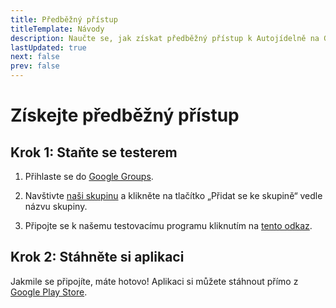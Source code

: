 ```yaml
---
title: Předběžný přístup
titleTemplate: Návody
description: Naučte se, jak získat předběžný přístup k Autojídelně na Google Play Store.
lastUpdated: true
next: false
prev: false
---
```


<script setup>
  import EarlyAccessAndroidImages from '@theme/components/EarlyAccessAndroidImages.vue'
</script>

# Získejte předběžný přístup

## Krok 1: Staňte se testerem

1. Přihlaste se do [Google Groups](https://groups.google.com/).

2. Navštivte [naši skupinu](https://groups.google.com/a/appelevate.cz/g/autojidelna) a klikněte na tlačítko „Přidat se ke skupině“ vedle názvu skupiny.

3. Připojte se k našemu testovacímu programu kliknutím na [tento odkaz](https://play.google.com/apps/testing/cz.appelevate.autojidelna).

<EarlyAccessAndroidImages />

## Krok 2: Stáhněte si aplikaci

Jakmile se připojíte, máte hotovo! Aplikaci si můžete stáhnout přímo z [Google Play Store](https://play.google.com/store/apps/details?id=cz.appelevate.autojidelna).
